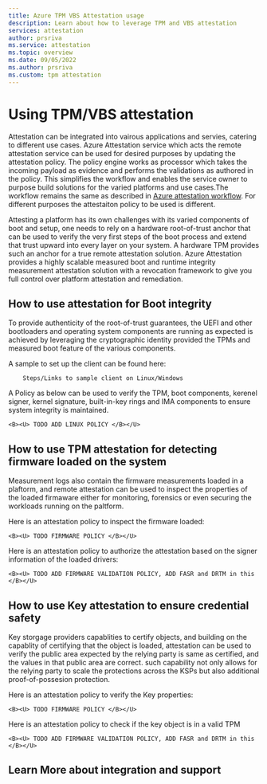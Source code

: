 ```yaml
---
title: Azure TPM VBS Attestation usage 
description: Learn about how to leverage TPM and VBS attestation
services: attestation
author: prsriva
ms.service: attestation
ms.topic: overview
ms.date: 09/05/2022
ms.author: prsriva
ms.custom: tpm attestation
---
```


# Using TPM/VBS attestation 

Attestation can be integrated into vairous applications and servies, catering to different use cases. Azure Attestation service which acts the remote attestation service can be used for desired purposes by updating the attestation policy. The policy engine works as processor which takes the incoming payload as evidence and performs the validations as authored in the policy. This simplifies the workflow and enables the service owner to purpose build solutions for the varied platforms and use cases.The workflow remains the same as described in [Azure attestation workflow](workflow.md). For different purposes the attestaiton policy to be used is different.

Attesting a platform has its own challenges with its varied components of boot and setup, one needs to rely on a  hardware root-of-trust anchor that can be used to verify the very first steps of the boot process and extend that trust upward into every layer on your system. A hardware TPM provides such an anchor for a true remote attestation solution. Azure Attestation provides a highly scalable measured boot and runtime integrity measurement attestation solution with a revocation framework to give you full control over platform attestation and remediation.

## How to use attestation for Boot integrity
To provide authenticity of the root-of-trust guarantees, the UEFI and other bootloaders and operating system components are running as expected is achieved by leveraging the cryptographic identity provided    the TPMs and measured boot feature of the various components.

A sample to set up the client can be found here:

```
    Steps/Links to sample client on Linux/Windows

```

A Policy as below can be used to verify the TPM, boot components, kerenel signer, kernel signature, built-in-key rings and IMA components to ensure system integrity is maintained.

```
<B><U> TODO ADD LINUX POLICY </B></U>

```

## How to use TPM attestation for detecting firmware loaded on the system
Measurement logs also contain the firmware measurements loaded in a plaftorm, and remote attestation can be used to inspect the properties of the loaded firmaware either for monitoring, forensics or even securing the workloads running on the paltform. 

Here is an attestation policy to inspect the firmware loaded:

```
<B><U> TODO FIRMWARE POLICY </B></U>
```

Here is an attestation policy to authorize the attestation based on the signer information of the loaded drivers:

```
<B><U> TODO ADD FIRMWARE VALIDATION POLICY, ADD FASR and DRTM in this </B></U>

```


## How to use Key attestation to ensure credential safety
Key storgage providers capablities to certify objects, and building on the capablity of certifying that the object is loaded, attestation can be used to verify the public area expected by the relying party is same as certified, and the values in that public area are correct. such capability not only allows for the relying party to scale the protections across the KSPs but also additional proof-of-possesion protection.

Here is an attestation policy to verify the Key properties:

```
<B><U> TODO FIRMWARE POLICY </B></U>
```

Here is an attestation policy to check if the key object is in a valid TPM

```
<B><U> TODO ADD FIRMWARE VALIDATION POLICY, ADD FASR and DRTM in this </B></U>

```


## Learn More about integration and support